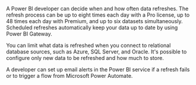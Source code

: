 A Power BI developer can decide when and how often data refreshes. The refresh process can be up to eight times each day with a Pro license, up to 48 times each day with Premium, and up to six datasets simultaneously. Scheduled refreshes automatically keep your data up to date by using Power BI Gateway.

You can limit what data is refreshed when you connect to relational database sources, such as Azure, SQL Server, and Oracle. It's possible to configure only new data to be refreshed and how much to store.

A developer can set up email alerts in the Power BI service if a refresh fails or to trigger a flow from Microsoft Power Automate.
